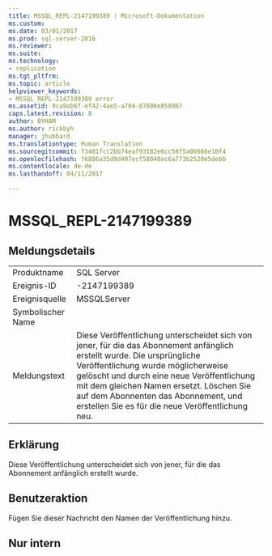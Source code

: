 ```yaml
---
title: MSSQL_REPL-2147199389 | Microsoft-Dokumentation
ms.custom: 
ms.date: 03/01/2017
ms.prod: sql-server-2016
ms.reviewer: 
ms.suite: 
ms.technology:
- replication
ms.tgt_pltfrm: 
ms.topic: article
helpviewer_keywords:
- MSSQL_REPL-2147199389 error
ms.assetid: 9ca9ab6f-ef42-4ae5-a704-87608e858867
caps.latest.revision: 8
author: BYHAM
ms.author: rickbyh
manager: jhubbard
ms.translationtype: Human Translation
ms.sourcegitcommit: f3481fcc2bb74eaf93182e6cc58f5a06666e10f4
ms.openlocfilehash: f6886a35d9d497ecf58040ac6a773b2520e5debb
ms.contentlocale: de-de
ms.lasthandoff: 04/11/2017

---
```

# <a name="mssqlrepl-2147199389"></a>MSSQL_REPL-2147199389
    
## <a name="message-details"></a>Meldungsdetails  
  
|||  
|-|-|  
|Produktname|SQL Server|  
|Ereignis-ID|-2147199389|  
|Ereignisquelle|MSSQLServer|  
|Symbolischer Name||  
|Meldungstext|Diese Veröffentlichung unterscheidet sich von jener, für die das Abonnement anfänglich erstellt wurde. Die ursprüngliche Veröffentlichung wurde möglicherweise gelöscht und durch eine neue Veröffentlichung mit dem gleichen Namen ersetzt. Löschen Sie auf dem Abonnenten das Abonnement, und erstellen Sie es für die neue Veröffentlichung neu.|  
  
## <a name="explanation"></a>Erklärung  
 Diese Veröffentlichung unterscheidet sich von jener, für die das Abonnement anfänglich erstellt wurde.  
  
## <a name="user-action"></a>Benutzeraktion  
 Fügen Sie dieser Nachricht den Namen der Veröffentlichung hinzu.  
  
## <a name="internal-only"></a>Nur intern  
  

